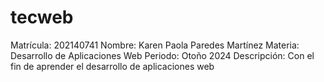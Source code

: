 # tecweb
Matrícula:	202140741
Nombre:		Karen Paola Paredes Martínez
Materia:	Desarrollo de Aplicaciones Web
Periodo:	Otoño 2024
Descripción: 	Con el fin de aprender el desarrollo de aplicaciones web
		

